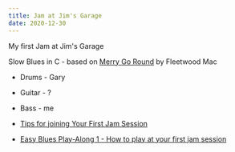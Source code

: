 ```yaml
---
title: Jam at Jim's Garage
date: 2020-12-30
---
```


My first Jam at Jim's Garage

Slow Blues in C - based on [Merry Go Round](/tunes/merry-go-round/) by Fleetwood Mac

- Drums - Gary
- Guitar - ?
- Bass - me

- [Tips for joining Your First Jam Session](https://makingmusicmag.com/jam-session/)
- [Easy Blues Play-Along 1 - How to play at your first jam session](https://www.youtube.com/watch?v=Q4zM-9MsJos)
